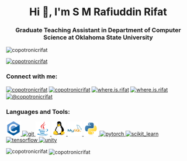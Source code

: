<h1 align="center">Hi 👋, I'm S M Rafiuddin Rifat</h1>
<h3 align="center">Graduate Teaching Assistant in Department of Computer Science at Oklahoma State University</h3>

<p align="left"> <img src="https://komarev.com/ghpvc/?username=copotronicrifat&label=Profile%20views&color=0e75b6&style=flat" alt="copotronicrifat" /> </p>

<p align="left"> <a href="https://twitter.com/copotronicrifat" target="blank"><img src="https://img.shields.io/twitter/follow/copotronicrifat?logo=twitter&style=for-the-badge" alt="copotronicrifat" /></a> </p>

<h3 align="left">Connect with me:</h3>
<p align="left">
<a href="https://twitter.com/copotronicrifat" target="blank"><img align="center" src="https://raw.githubusercontent.com/rahuldkjain/github-profile-readme-generator/master/src/images/icons/Social/twitter.svg" alt="copotronicrifat" height="30" width="40" /></a>
<a href="https://kaggle.com/copotronicrifat" target="blank"><img align="center" src="https://raw.githubusercontent.com/rahuldkjain/github-profile-readme-generator/master/src/images/icons/Social/kaggle.svg" alt="copotronicrifat" height="30" width="40" /></a>
<a href="https://fb.com/where.is.rifat" target="blank"><img align="center" src="https://raw.githubusercontent.com/rahuldkjain/github-profile-readme-generator/master/src/images/icons/Social/facebook.svg" alt="where.is.rifat" height="30" width="40" /></a>
<a href="https://instagram.com/where.is.rifat" target="blank"><img align="center" src="https://raw.githubusercontent.com/rahuldkjain/github-profile-readme-generator/master/src/images/icons/Social/instagram.svg" alt="where.is.rifat" height="30" width="40" /></a>
<a href="https://medium.com/@copotronicrifat" target="blank"><img align="center" src="https://raw.githubusercontent.com/rahuldkjain/github-profile-readme-generator/master/src/images/icons/Social/medium.svg" alt="@copotronicrifat" height="30" width="40" /></a>
</p>

<h3 align="left">Languages and Tools:</h3>
<p align="left"> <a href="https://www.cprogramming.com/" target="_blank" rel="noreferrer"> <img src="https://raw.githubusercontent.com/devicons/devicon/master/icons/c/c-original.svg" alt="c" width="40" height="40"/> </a> <a href="https://git-scm.com/" target="_blank" rel="noreferrer"> <img src="https://www.vectorlogo.zone/logos/git-scm/git-scm-icon.svg" alt="git" width="40" height="40"/> </a> <a href="https://www.java.com" target="_blank" rel="noreferrer"> <img src="https://raw.githubusercontent.com/devicons/devicon/master/icons/java/java-original.svg" alt="java" width="40" height="40"/> </a> <a href="https://www.linux.org/" target="_blank" rel="noreferrer"> <img src="https://raw.githubusercontent.com/devicons/devicon/master/icons/linux/linux-original.svg" alt="linux" width="40" height="40"/> </a> <a href="https://www.mysql.com/" target="_blank" rel="noreferrer"> <img src="https://raw.githubusercontent.com/devicons/devicon/master/icons/mysql/mysql-original-wordmark.svg" alt="mysql" width="40" height="40"/> </a> <a href="https://www.python.org" target="_blank" rel="noreferrer"> <img src="https://raw.githubusercontent.com/devicons/devicon/master/icons/python/python-original.svg" alt="python" width="40" height="40"/> </a> <a href="https://pytorch.org/" target="_blank" rel="noreferrer"> <img src="https://www.vectorlogo.zone/logos/pytorch/pytorch-icon.svg" alt="pytorch" width="40" height="40"/> </a> <a href="https://scikit-learn.org/" target="_blank" rel="noreferrer"> <img src="https://upload.wikimedia.org/wikipedia/commons/0/05/Scikit_learn_logo_small.svg" alt="scikit_learn" width="40" height="40"/> </a> <a href="https://www.tensorflow.org" target="_blank" rel="noreferrer"> <img src="https://www.vectorlogo.zone/logos/tensorflow/tensorflow-icon.svg" alt="tensorflow" width="40" height="40"/> </a> <a href="https://unity.com/" target="_blank" rel="noreferrer"> <img src="https://www.vectorlogo.zone/logos/unity3d/unity3d-icon.svg" alt="unity" width="40" height="40"/> </a> </p>

<p><img align="left" src="https://github-readme-stats.vercel.app/api/top-langs?username=copotronicrifat&show_icons=true&locale=en&layout=compact" alt="copotronicrifat" /></p>

<p>&nbsp;<img align="center" src="https://github-readme-stats.vercel.app/api?username=copotronicrifat&show_icons=true&locale=en" alt="copotronicrifat" /></p>
